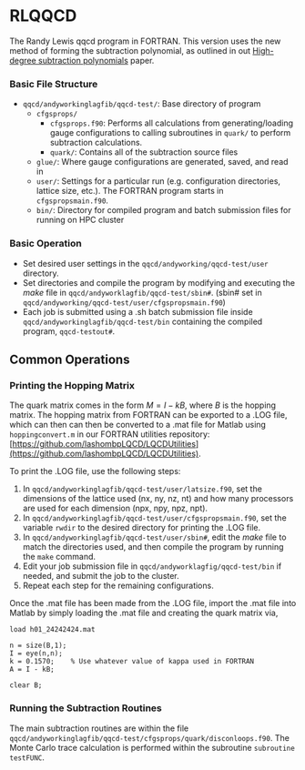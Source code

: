 # RLQQCD

The Randy Lewis qqcd program in FORTRAN. This version uses the new method of forming the subtraction polynomial, as outlined in out [High-degree subtraction polynomials](https://arxiv.org/pdf/2306.06188.pdf) paper.


### Basic File Structure
- `qqcd/andyworkinglagfib/qqcd-test/`: Base directory of program 
  - `cfgsprops/`
    - `cfgsprops.f90`: Performs all calculations from generating/loading gauge configurations to calling subroutines in `quark/` to perform subtraction calculations. 
    - `quark/`: Contains all of the subtraction source files 
  - `glue/`: Where gauge configurations are generated, saved, and read in
  - `user/`: Settings for a particular run (e.g. configuration directories, lattice size, etc.). The FORTRAN program starts in `cfgspropsmain.f90`. 
  - `bin/`: Directory for compiled program and batch submission files for running on HPC cluster
    
### Basic Operation 
- Set desired user settings in the `qqcd/andyworking/qqcd-test/user` directory. 
- Set directories and compile the program by modifying and executing the *make* file in `qqcd/andyworklagfib/qqcd-test/sbin#`. (sbin# set in `qqcd/andyworking/qqcd-test/user/cfgspropsmain.f90`) 
- Each job is submitted using a .sh batch submission file inside `qqcd/andyworkinglagfib/qqcd-test/bin` containing the compiled program, `qqcd-testout#`.


## Common Operations
### Printing the Hopping Matrix 
The quark matrix comes in the form $`M = I - kB`$, where $`B`$ is the hopping matrix. The hopping matrix from FORTRAN can be exported to a .LOG file, which can then can then be converted to a .mat file for Matlab using `hoppingconvert.m` in our FORTRAN utilities repository: [https://github.com/lashombpLQCD/LQCDUtilities](https://github.com/lashombpLQCD/LQCDUtilities). 

To print the .LOG file, use the following steps: 
1. In `qqcd/andyworkinglagfib/qqcd-test/user/latsize.f90`, set the dimensions of the lattice used (nx, ny, nz, nt) and how many processors are used for each dimension (npx, npy, npz, npt).
2. In `qqcd/andyworkinglagfib/qqcd-test/user/cfgspropsmain.f90`, set the variable `rwdir` to the desired directory for printing the .LOG file.
3. In `qqcd/andyworkinglagfib/qqcd-test/user/sbin#`, edit the *make* file to match the directories used, and then compile the program by running the `make` command.
4. Edit your job submission file in `qqcd/andyworklagfig/qqcd-test/bin` if needed, and submit the job to the cluster.
5. Repeat each step for the remaining configurations. 


Once the .mat file has been made from the .LOG file, import the .mat file into Matlab by simply loading the .mat file and creating the quark matrix via, 
```
load h01_24242424.mat

n = size(B,1);
I = eye(n,n);
k = 0.1570;    % Use whatever value of kappa used in FORTRAN  
A = I - kB;

clear B; 
```

### Running the Subtraction Routines 
The main subtraction routines are within the file `qqcd/andyworkinglagfib/qqcd-test/cfgsprops/quark/disconloops.f90`. The Monte Carlo trace calculation is performed within the subroutine `subroutine testFUNC`. 
